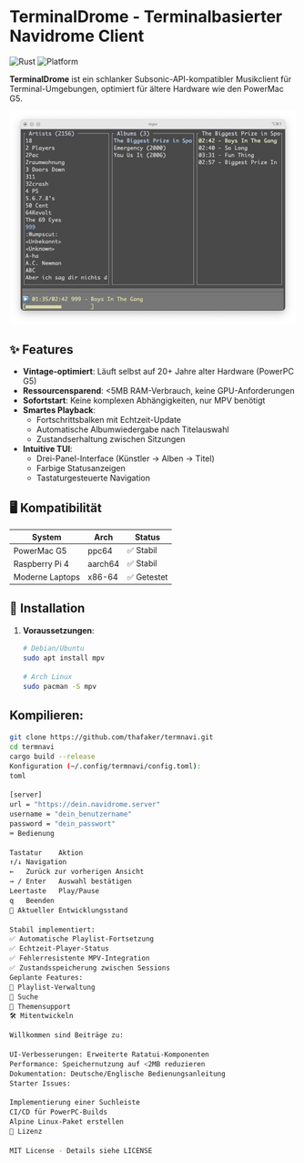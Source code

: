 # TerminalDrome - Terminalbasierter Navidrome Client

![Rust](https://img.shields.io/badge/Rust-1.70+-orange)
![Platform](https://img.shields.io/badge/Platform-ppc64%20%7C%20aarch64%20%7C%20x86__64-lightgrey)

**TerminalDrome** ist ein schlanker Subsonic-API-kompatibler Musikclient für Terminal-Umgebungen, optimiert für ältere Hardware wie den PowerMac G5. 

![TerminalDrome Screenshot](terminaldrome.png)

## ✨ Features
- **Vintage-optimiert**: Läuft selbst auf 20+ Jahre alter Hardware (PowerPC G5)
- **Ressourcensparend**: <5MB RAM-Verbrauch, keine GPU-Anforderungen
- **Sofortstart**: Keine komplexen Abhängigkeiten, nur MPV benötigt
- **Smartes Playback**:
  - Fortschrittsbalken mit Echtzeit-Update
  - Automatische Albumwiedergabe nach Titelauswahl
  - Zustandserhaltung zwischen Sitzungen
- **Intuitive TUI**:
  - Drei-Panel-Interface (Künstler → Alben → Titel)
  - Farbige Statusanzeigen
  - Tastaturgesteuerte Navigation

## 🖥️ Kompatibilität
| System          | Arch     | Status      |
|-----------------|----------|-------------|
| PowerMac G5     | ppc64    | ✅ Stabil   |
| Raspberry Pi 4  | aarch64  | ✅ Stabil   |
| Moderne Laptops | x86-64   | ✅ Getestet |

## 🚀 Installation
1. **Voraussetzungen**:
   ```bash
   # Debian/Ubuntu
   sudo apt install mpv

   # Arch Linux
   sudo pacman -S mpv


## Kompilieren:
```bash
git clone https://github.com/thafaker/termnavi.git
cd termnavi
cargo build --release
Konfiguration (~/.config/termnavi/config.toml):
toml

[server]
url = "https://dein.navidrome.server"
username = "dein_benutzername"
password = "dein_passwort"
⌨️ Bedienung

Tastatur	Aktion
↑/↓	Navigation
←	Zurück zur vorherigen Ansicht
→ / Enter	Auswahl bestätigen
Leertaste	Play/Pause
q	Beenden
🔧 Aktueller Entwicklungsstand

Stabil implementiert:
✅ Automatische Playlist-Fortsetzung
✅ Echtzeit-Player-Status
✅ Fehlerresistente MPV-Integration
✅ Zustandsspeicherung zwischen Sessions
Geplante Features:
🔲 Playlist-Verwaltung
🔲 Suche
🔲 Themensupport
🛠️ Mitentwickeln

Willkommen sind Beiträge zu:

UI-Verbesserungen: Erweiterte Ratatui-Komponenten
Performance: Speichernutzung auf <2MB reduzieren
Dokumentation: Deutsche/Englische Bedienungsanleitung
Starter Issues:

Implementierung einer Suchleiste
CI/CD für PowerPC-Builds
Alpine Linux-Paket erstellen
📜 Lizenz

MIT License - Details siehe LICENSE